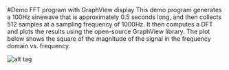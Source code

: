 #Demo FFT program with GraphView display
This demo program generates a 100Hz sinewave that is approximately 0.5 seconds long, and then collects 512 samples at a sampling frequency of 1000Hz. It then computes a DFT and plots the results using the open-source GraphView library. The plot below shows the square of the magnitude of the signal in the frequency domain vs. frequency.

![alt tag](https://github.com/sarthakjagetia/Teach-me-how-to-sing/blob/android_dft_test/android_fft.JPG)